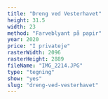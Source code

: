 ```yaml
---
title: "Dreng ved Vesterhavet"
height: 31.5
width: 23
method: "Farveblyant på papir"
year: 2020
price: "I privateje"
rasterWidth: 2096
rasterHeight: 2889
fileName: "IMG_2214.JPG"
type: "tegning"
show: "yes"
slug: "dreng-ved-vesterhavet"
---
```

